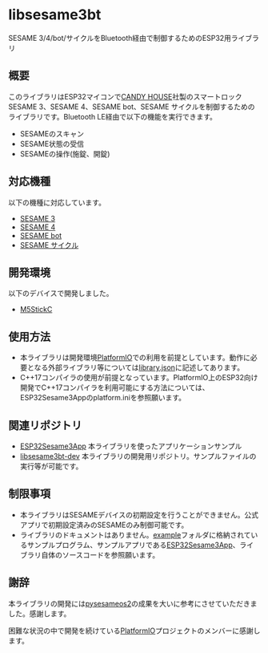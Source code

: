 # libsesame3bt
SESAME 3/4/bot/サイクルをBluetooth経由で制御するためのESP32用ライブラリ

## 概要
このライブラリはESP32マイコンで[CANDY HOUSE](https://jp.candyhouse.co/)社製のスマートロックSESAME 3、SESAME 4、SESAME bot、SESAME サイクルを制御するためのライブラリです。Bluetooth LE経由で以下の機能を実行できます。

- SESAMEのスキャン
- SESAME状態の受信
- SESAMEの操作(施錠、開錠)

## 対応機種
以下の機種に対応しています。
- [SESAME 3](https://jp.candyhouse.co/products/sesame3)
- [SESAME 4](https://jp.candyhouse.co/products/sesame4)
- [SESAME bot](https://jp.candyhouse.co/products/sesame3-bot)
- [SESAME サイクル](https://jp.candyhouse.co/products/sesame3-bike)

## 開発環境
以下のデバイスで開発しました。
- [M5StickC](https://www.switch-science.com/catalog/6350/)

## 使用方法
- 本ライブラリは開発環境[PlatformIO](https://platformio.org/)での利用を前提としています。動作に必要となる外部ライブラリ等については[library.json](library.json)に記述してあります。
- C++17コンパイラの使用が前提となっています。PlatformIO上のESP32向け開発でC++17コンパイラを利用可能にする方法については、ESP32Sesame3Appのplatform.iniを参照願います。

## 関連リポジトリ
- [ESP32Sesame3App](https://github.com/homy-newfs8/ESP32Sesame3App)
本ライブラリを使ったアプリケーションサンプル
- [libsesame3bt-dev](https://github.com/homy-newfs8/libsesame3bt-dev)
本ライブラリの開発用リポジトリ。サンプルファイルの実行等が可能です。

## 制限事項
- 本ライブラリはSESAMEデバイスの初期設定を行うことができません。公式アプリで初期設定済みのSESAMEのみ制御可能です。
- ライブラリのドキュメントはありません。[example](example)フォルダに格納されているサンプルプログラム、サンプルアプリである[ESP32Sesame3App](https://github.com/homy-newfs8/ESP32Sesame3App)、ライブラリ自体のソースコードを参照願います。

## 謝辞
本ライブラリの開発には[pysesameos2](https://github.com/mochipon/pysesameos2)の成果を大いに参考にさせていただきました。感謝します。

困難な状況の中で開発を続けている[PlatformIO](https://platformio.org/)プロジェクトのメンバーに感謝します。
